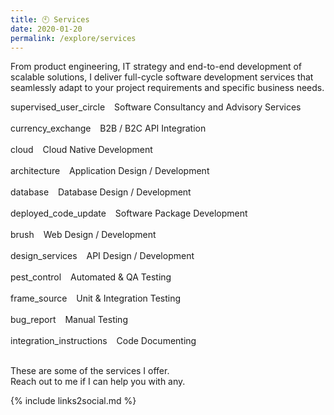 ```yaml
---
title: 🕙 Services
date: 2020-01-20
permalink: /explore/services
---
```


From product engineering, IT strategy and end-to-end development of scalable solutions, I deliver full-cycle software development services that seamlessly adapt to your project requirements and specific business needs. <br/>

<div>
	<div class="chip">
		<span class="icon icon--leadind">
			<span class="material-symbols-outlined"> supervised_user_circle </span>
		</span>
		<span> &ensp; Software Consultancy and Advisory Services </span>
	</div> 
	<br/>
	<div class="chip">
		<span class="icon icon--leadind">
			<!-- <span class="material-symbols-outlined"> business_messages </span> -->
			<span class="material-symbols-outlined"> currency_exchange </span>
		</span>
		<span> &ensp; B2B / B2C API Integration </span>
	</div> 
	<br/>
	<div class="chip">
		<span class="icon icon--leadind">
			<span class="material-symbols-outlined"> cloud </span>
		</span>
		<span> &ensp; Cloud Native Development </span>
	</div> 
	<br/>
	<div class="chip">
		<span class="icon icon--leadind">
			<span class="material-symbols-outlined"> architecture </span>
		</span>
		<span> &ensp; Application Design / Development </span>
	</div> 
	<br/>
	<div class="chip">
		<span class="icon icon--leadind">
			<span class="material-symbols-outlined"> database </span> 
		</span>
		<span> &ensp; Database Design / Development </span>
	</div> 
	<br/>
	<div class="chip">
		<span class="icon icon--leadind">
			<!-- <span class="material-symbols-outlined"> sdk </span>  -->
			<span class="material-symbols-outlined"> deployed_code_update </span>
		</span>
		<span> &ensp; Software Package Development </span>
	</div> 
	<br/>
	<div class="chip">
		<span class="icon icon--leadind">
			<span class="material-symbols-outlined"> brush </span>
		</span>
		<span> &ensp; Web Design / Development </span>
	</div> 
	<br/>
	<div class="chip">
		<span class="icon icon--leadind">
			<span class="material-symbols-outlined"> design_services </span> 
		</span>
		<span> &ensp; API Design / Development </span>
	</div> 
	<br/>
	<div class="chip">
		<span class="icon icon--leadind">
			<span class="material-symbols-outlined"> pest_control </span>
		</span>
		<span> &ensp; Automated & QA Testing </span>
	</div> 
	<br/>
	<div class="chip">
		<span class="icon icon--leadind">
			<span class="material-symbols-outlined"> frame_source </span>
		</span>
		<span> &ensp; Unit & Integration Testing </span>
	</div> 
	<br/>
	<div class="chip">
		<span class="icon icon--leadind">
			<span class="material-symbols-outlined"> bug_report </span>
		</span>
		<span> &ensp; Manual Testing </span>
	</div> 
	<br/>
	<div class="chip">
		<span class="icon icon--leadind">
			<span class="material-symbols-outlined"> integration_instructions </span>
		</span>
		<span> &ensp; Code Documenting </span>
	</div> 
	<br/>
</div>

<p class="text-center"> 
	These are some of the services I offer. <br/> Reach out to me if I can help you with any. 
</p>

{% include links2social.md %}
